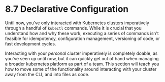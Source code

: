 # 8.7 Declarative Configuration

Until now, you've only interacted with Kubernetes clusters imperatively through a handful of `kubectl` commands. While it is crucial that you understand how and why these work, executing a series of commands isn't feasible for idempotency, configuration management, versioning of code, or fast development cycles. 

Interacting with your _personal_ cluster imperatively is completely doable, as you've seen up until now, but it can quickly get out of hand when managing a broader kubernetes platform as part of a team. This section will teach you how to move some of the functionality around interacting with your cluster away from the CLI, and into files as code.
